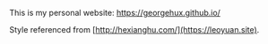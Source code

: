 This is my personal website: https://georgehux.github.io/

Style referenced from [http://hexianghu.com/](https://leoyuan.site).
